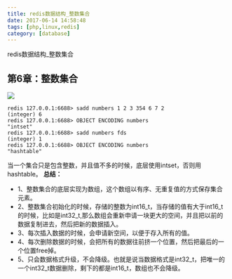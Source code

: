 ```yaml
---
title: redis数据结构_整数集合
date: 2017-06-14 14:58:48
tags: [php,linux,redis]
category: [database]
---
```

redis数据结构_整数集合
<!--more-->
## 第6章：整数集合
![](http://1e-gallery.redisbook.com/_images/graphviz-acf7fe010d7b09c5d2500c72eb555863e67ad74f.png)
```
redis 127.0.0.1:6688> sadd numbers 1 2 3 354 6 7 2
(integer) 6
redis 127.0.0.1:6688> OBJECT ENCODING numbers
"intset"
redis 127.0.0.1:6688> sadd numbers fds
(integer) 1
redis 127.0.0.1:6688> OBJECT ENCODING numbers
"hashtable"
```
当一个集合只是包含整数，并且值不多的时候，底层使用intset，否则用hashtable。
**总结：**
- 1、整数集合的底层实现为数组，这个数组以有序、无重复值的方式保存集合元素。
- 2、整数集合初始化的时候，存储的整数为int16_t，当存储的值有大于int16_t的时候，比如是int32_t,那么数组会重新申请一块更大的空间，并且把以前的数据复制进去，然后把新的数据插入。
- 3、每次插入数据的时候，会申请新空间，以便于存入所有的值。
- 4、每次删除数据的时候，会把所有的数据往前挤一个位置，然后把最后的一个位置free掉。
- 5、只会数据格式升级，不会降级。也就是说当数据格式是int32_t，把唯一的一个int32_t数据删除，剩下的都是int16_t，数组也不会降级。